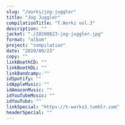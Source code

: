 ```yaml
---
slug: "/works/jog-juggler"
title: "Jog Juggler"
compilationTitle: "T.Workz vol.3"
description: ""
jacket: "./20200823-jog-juggler.jpg"
format: "album"
project: "compilation"
date: "2020/08/23"
copy: ""
linkBoothCD: ""
linkBoothDL: ""
linkBandcamp: ""
idSpotify: ""
idAppleMusic: ""
idAmazonMusic: ""
idYouTubeMusic: ""
idYouTube: ""
linkSpecial: "https://t-workz3.tumblr.com"
headerSpecial: ""
---
```


